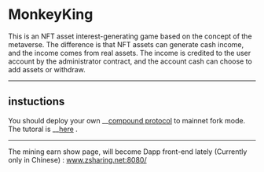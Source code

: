 # MonkeyKing

This is an NFT asset interest-generating game based on the concept of the metaverse. The difference is that NFT assets can generate cash income, and the income comes from real assets. The income is credited to the user account by the administrator contract, and the account cash can choose to add assets or withdraw.

---------------------------------------------------------------
## instuctions

You should deploy your own __[compound protocol](https://github.com/compound-finance/compound-protocol) to mainnet fork mode. 
The tutoral is __[here](https://github.com/Dapp-Learning-DAO/Dapp-Learning/blob/main/defi/Compound/contract/Compound%E5%90%88%E7%BA%A6%E9%83%A8%E7%BD%B2.md) .

---------------------------------------------------------------

The mining earn show page, will become Dapp front-end lately (Currently only in Chinese) : www.zsharing.net:8080/